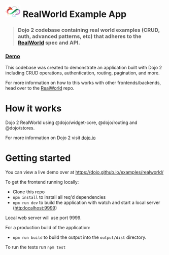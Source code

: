 # <img src="logo.png" width="48"> RealWorld Example App

> ### Dojo 2 codebase containing real world examples (CRUD, auth, advanced patterns, etc) that adheres to the [RealWorld](https://github.com/gothinkster/realworld) spec and API.


### [Demo](https://dojo.github.io/examples/realworld/)&nbsp;&nbsp;&nbsp;&nbsp;


This codebase was created to demonstrate an application built with Dojo 2 including CRUD operations, authentication, routing, pagination, and more.

For more information on how to this works with other frontends/backends, head over to the [RealWorld](https://github.com/gothinkster/realworld) repo.


# How it works

Dojo 2 RealWorld using @dojo/widget-core, @dojo/routing and @dojo/stores.

For more information on Dojo 2 visit [dojo.io](https://dojo.io)

# Getting started

You can view a live demo over at https://dojo.github.io/examples/realworld/

To get the frontend running locally:

- Clone this repo
- `npm install` to install all req'd dependencies
- `npm run dev` to build the application with watch and start a local server ([http:localhost:9999](http:localhost:9999))

Local web server will use port 9999.

For a production build of the application:

- `npm run build` to build the output into the `output/dist` directory.

To run the tests run `npm test`
